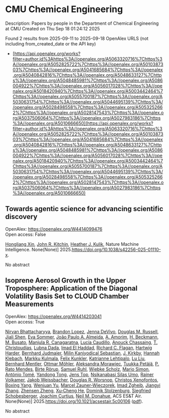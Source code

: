 # CMU Chemical Engineering
Description: Papers by people in the Department of Chemical Engineering at CMU
Created on Thu Sep 18 01:24:12 2025

Found 2 results from 2025-09-11 to 2025-09-18
OpenAlex URLS (not including from_created_date or the API key)
- [https://api.openalex.org/works?filter=author.id%3Ahttps%3A//openalex.org/A5063320716%7Chttps%3A//openalex.org/A5052825722%7Chttps%3A//openalex.org/A5010387303%7Chttps%3A//openalex.org/A5041685684%7Chttps%3A//openalex.org/A5040842816%7Chttps%3A//openalex.org/A5048633127%7Chttps%3A//openalex.org/A5048485981%7Chttps%3A//openalex.org/A5086004922%7Chttps%3A//openalex.org/A5056017028%7Chttps%3A//openalex.org/A5018420940%7Chttps%3A//openalex.org/A5003442464%7Chttps%3A//openalex.org/A5055700187%7Chttps%3A//openalex.org/A5030631754%7Chttps%3A//openalex.org/A5044695139%7Chttps%3A//openalex.org/A5028498558%7Chttps%3A//openalex.org/A5053252662%7Chttps%3A//openalex.org/A5028147543%7Chttps%3A//openalex.org/A5037506064%7Chttps%3A//openalex.org/A5027983186%7Chttps%3A//openalex.org/A5010666650](https://api.openalex.org/works?filter=author.id%3Ahttps%3A//openalex.org/A5063320716%7Chttps%3A//openalex.org/A5052825722%7Chttps%3A//openalex.org/A5010387303%7Chttps%3A//openalex.org/A5041685684%7Chttps%3A//openalex.org/A5040842816%7Chttps%3A//openalex.org/A5048633127%7Chttps%3A//openalex.org/A5048485981%7Chttps%3A//openalex.org/A5086004922%7Chttps%3A//openalex.org/A5056017028%7Chttps%3A//openalex.org/A5018420940%7Chttps%3A//openalex.org/A5003442464%7Chttps%3A//openalex.org/A5055700187%7Chttps%3A//openalex.org/A5030631754%7Chttps%3A//openalex.org/A5044695139%7Chttps%3A//openalex.org/A5028498558%7Chttps%3A//openalex.org/A5053252662%7Chttps%3A//openalex.org/A5028147543%7Chttps%3A//openalex.org/A5037506064%7Chttps%3A//openalex.org/A5027983186%7Chttps%3A//openalex.org/A5010666650)

## Towards agentic science for advancing scientific discovery   

OpenAlex: https://openalex.org/W4414099476    
Open access: False
    
[Hongliang Xin](https://openalex.org/A5040429065), [John R. Kitchin](https://openalex.org/A5003442464), [Heather J. Kulik](https://openalex.org/A5050671822), Nature Machine Intelligence. None(None)] 2025.https://doi.org/10.1038/s42256-025-01110-x.
    
No abstract    

    

## Isoprene Aerosol Growth in the Upper Troposphere: Application of the Diagonal Volatility Basis Set to CLOUD Chamber Measurements   

OpenAlex: https://openalex.org/W4414203041    
Open access: True
    
[Nirvan Bhattacharyya](https://openalex.org/A5017157628), [Brandon Lopez](https://openalex.org/A5019360565), [Jenna DeVivo](https://openalex.org/A5092773428), [Douglas M. Russell](https://openalex.org/A5113379780), [Jiali Shen](https://openalex.org/A5049005695), [Eva Sommer](https://openalex.org/A5062670207), [João Paulo A. Almeida](https://openalex.org/A5063817933), [A. Amorim](https://openalex.org/A5062064925), [H. Beckmann](https://openalex.org/A5111324500), [M. Busato](https://openalex.org/A5016923070), [Manjula R. Canagaratna](https://openalex.org/A5062166400), [Lucía Caudillo](https://openalex.org/A5079509898), [Anouck Chassaing](https://openalex.org/A5115002638), [T. Christoudias](https://openalex.org/A5068413254), [Lubna Dada](https://openalex.org/A5049539173), [Imad El Haddad](https://openalex.org/A5080319960), [Richard C. Flagan](https://openalex.org/A5012711441), [Hartwig Harder](https://openalex.org/A5023787844), [Bernhard Judmaier](https://openalex.org/A5116631052), [Milin Kaniyodical Sebastian](https://openalex.org/A5113379781), [J. Kirkby](https://openalex.org/A5009274507), [Hannah Klebach](https://openalex.org/A5114989132), [Markku Kulmala](https://openalex.org/A5000471665), [Felix Kunkler](https://openalex.org/A5107158742), [Katrianne Lehtipalo](https://openalex.org/A5019559780), [Lu Liu](https://openalex.org/A5100396524), [Bernhard Mentler](https://openalex.org/A5090590782), [Ottmar Möhler](https://openalex.org/A5102403106), [Aleksandra Morawiec](https://openalex.org/A5115002640), [Tuukka Petäjä](https://openalex.org/A5070326299), [P. Rato Mendes](https://openalex.org/A5004351709), [Birte Rörup](https://openalex.org/A5022780485), [Samuel Ruhl](https://openalex.org/A5107158743), [Wiebke Scholz](https://openalex.org/A5076482580), [Mario Simon](https://openalex.org/A5086950058), [António Tomé](https://openalex.org/A5021102823), [Yandong Tong](https://openalex.org/A5026414990), [Jens Top](https://openalex.org/A5014000962), [Nsikanabasi Silas Umo](https://openalex.org/A5043100376), [Rainer Volkamer](https://openalex.org/A5018521569), [Jakob Weissbacher](https://openalex.org/A5115002642), [Douglas R. Worsnop](https://openalex.org/A5026978286), [Christos Xenofontos](https://openalex.org/A5102960249), [Boxing Yang](https://openalex.org/A5101350413), [Wenjuan Yu](https://openalex.org/A5024928662), [Marcel Zauner-Wieczorek](https://openalex.org/A5017388605), [Imad Zgheib](https://openalex.org/A5094097372), [Jiangyi Zhang](https://openalex.org/A5102767311), [Zhensen Zheng](https://openalex.org/A5082103355), [Xu‐Cheng He](https://openalex.org/A5043129752), [Dominik Stolzenburg](https://openalex.org/A5063223340), [Siegfried Schobesberger](https://openalex.org/A5033551265), [Joachim Curtius](https://openalex.org/A5031780924), [Neil M. Donahue](https://openalex.org/A5041685684), ACS ES&T Air. None(None)] 2025.https://doi.org/10.1021/acsestair.5c00106 ([pdf](https://pubs.acs.org/doi/pdf/10.1021/acsestair.5c00106?ref=article_openPDF)).
    
No abstract    

    
